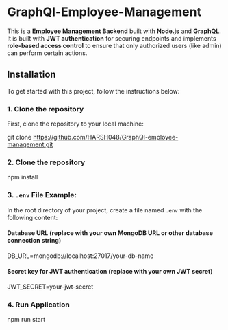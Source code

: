 # GraphQl-Employee-Management

This is a **Employee Management Backend** built with **Node.js** and **GraphQL**. It is built with **JWT authentication** for securing endpoints and implements **role-based access control** to ensure that only authorized users (like admin) can perform certain actions.

## Installation

To get started with this project, follow the instructions below:

### 1. Clone the repository

First, clone the repository to your local machine:

git clone https://github.com/HARSH048/GraphQl-employee-management.git


### 2. Clone the repository

npm install

### 3. `.env` File Example:

In the root directory of your project, create a file named `.env` with the following content:

#### Database URL (replace with your own MongoDB URL or other database connection string)
DB_URL=mongodb://localhost:27017/your-db-name

#### Secret key for JWT authentication (replace with your own JWT secret)
JWT_SECRET=your-jwt-secret



### 4. Run Application

npm run start

